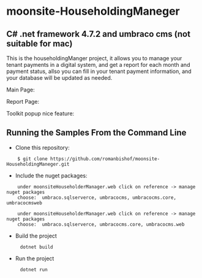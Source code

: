 # moonsite-HouseholdingManeger
## C# .net framework 4.7.2 and umbraco cms (not suitable for mac)

This is the householdingManger project, it allows you to manage your tenant payments in a digital system, and get a report for each month and payment status, allso you can fill in your tenant payment information, and your database will be updated as needed. 

Main Page:


Report Page:


Toolkit popup nice feature:



## Running the Samples From the Command Line
* Clone this repository:
```
    $ git clone https://github.com/romanbishof/moonsite-HouseholdingManeger.git
```
* Include the nuget packages:
```
    under moonsiteHouseholderManager.web click on reference -> manage nuget packages
    choose:  umbraco.sqlserverce, umbracocms, umbracocms.core, umbracocmsweb

    under moonsiteHouseholderManager.web click on reference -> manage nuget packages
    choose:  umbraco.sqlserverce, umbracocms.core, umbracocms.web

```
 * Build the project 
```
     dotnet build
```
* Run the project
```
     dotnet run
```
